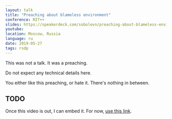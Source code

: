 ```yaml
---
layout: talk
title: "Preaching about blameless environment"
conference: RIT++
slides: https://speakerdeck.com/sobolevn/preaching-about-blameless-environment
youtube:
location: Moscow, Russia
language: ru
date: 2019-05-27
tags: rsdp
---
```


This was not a talk. It was a preaching.

Do not expect any technical details here.

You either like this preaching, or hate it.
There's nothing in between.

## TODO

Once this video is out, I can embed it. For now, [use this link](https://www.youtube.com/watch?v=V95bBGB-89Y&t=8630).
